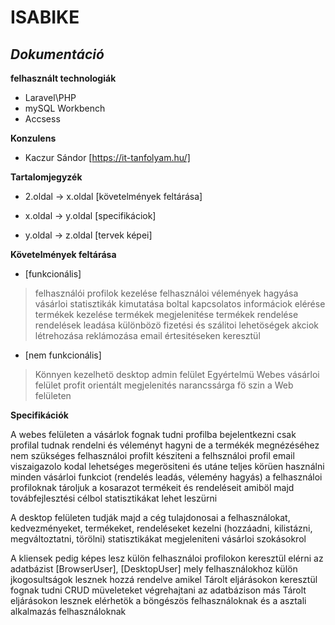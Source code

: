 # ISABIKE                         
## _Dokumentáció_


**felhasznált technologiák**

- Laravel\PHP
- mySQL Workbench
- Accsess

**Konzulens**

- Kaczur Sándor [https://it-tanfolyam.hu/]

**Tartalomjegyzék**

- 2.oldal -> x.oldal [követelmények feltárása]

- x.oldal -> y.oldal [specifikáciok]

- y.oldal -> z.oldal [tervek képei]

**Követelmények feltárása**

- [funkcionális]
> felhasználói profilok kezelése
> felhasználoi vélemények hagyása
> vásárloi statisztikák kimutatása
> boltal kapcsolatos informáciok elérése
> termékek kezelése
> termékek megjelenitése
> termékek rendelése 
> rendelések leadása 
> különbözö fizetési és szálitoi lehetöségek
> akciok létrehozása reklámozása email értesitéseken keresztül

- [nem funkcionális]
> Könnyen kezelhetö desktop admin felület
> Egyértelmü Webes vásárloi felület
> profit orientált megjelenités 
> narancssárga fö szin a Web felületen 

**Specifikációk**

A webes felületen a vásárlok fognak tudni profilba bejelentkezni csak profilal tudnak rendelni és véleményt hagyni de a termékék megnézéséhez nem szükséges felhasználoi profilt késziteni a felhsználoi profil email viszaigazolo kodal lehetséges megerösiteni és utáne teljes körüen használni minden vásárloi funkciot (rendelés leadás, vélemény hagyás) a felhasználoi profiloknak tároljuk a kosarazot termékeit és rendeléseit amiböl majd továbfejlesztési célbol statisztikákat lehet leszürni

A desktop felületen tudják majd a cég tulajdonosai a felhasználokat, kedvezményeket, termékeket, rendeléseket kezelni (hozzáadni, kilistázni, megváltoztatni, törölni) statisztikákat megjeleniteni vásárloi szokásokrol 

A kliensek pedig képes lesz külön felhasználoi profilokon keresztül elérni az adatbázist [BrowserUser], [DesktopUser] mely felhasználokhoz külön jkogosultságok lesznek hozzá rendelve amikel Tárolt eljárásokon keresztül fognak tudni CRUD müveleteket végrehajtani az adatbázison más Tárolt eljárásokon lesznek elérhetök a böngészös felhasználoknak és a asztali alkalmazás felhasználoknak

